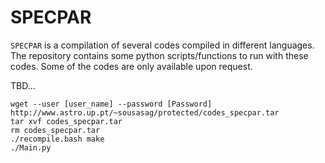 # SPECPAR

`SPECPAR` is a compilation of several codes compiled in different languages. The repository contains some python scripts/functions to run with these codes.
Some of the codes are only available upon request.

TBD...

    wget --user [user_name] --password [Password] http://www.astro.up.pt/~sousasag/protected/codes_specpar.tar
    tar xvf codes_specpar.tar
    rm codes_specpar.tar
    ./recompile.bash make
    ./Main.py

